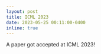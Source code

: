 ```yaml
---
layout: post
title: ICML 2023
date: 2023-05-25 00:11:00-0400
inline: true
---
```

A paper got accepted at ICML 2023!